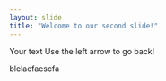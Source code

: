 ```yaml
---
layout: slide
title: "Welcome to our second slide!"
---
```

Your text
Use the left arrow to go back!

blelaefaescfa
